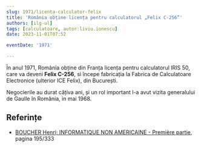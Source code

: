 ```yaml
---
slug: 1971/licenta-calculator-felix
title: 'România obține licența pentru calculatorul „Felix C-256”'
authors: [ilg-ul]
tags: [calculatoare, autor:liviu.ionescu]
date: 2023-11-01T07:52

eventDate: '1971'

---
```


În anul 1971, România obține din Franța licența pentru calculatorul IRIS 50,
care va deveni **Felix C-256**, si începe fabricația la
Fabrica de Calculatoare Electronice (ulterior ICE Felix), din București.

<!-- truncate -->

Negocierile au durat câțiva ani, și un rol important l-a avut vizita
generalului de Gaulle în România, in mai 1968.

## Referințe

- [BOUCHER Henri; INFORMATIQUE NON AMERICAINE - Première partie](http://www.aconit.org/histoire/iga_boucher/pdf/Vol_E_700-745.pdf), pagina 195/333
